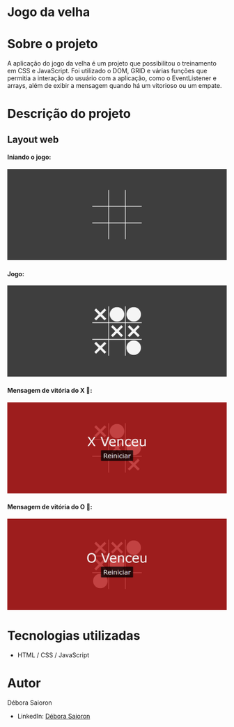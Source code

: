 # Jogo da velha

# Sobre o projeto

A aplicação do jogo da velha é um projeto que possibilitou o treinamento em CSS e JavaScript. Foi utilizado o DOM, GRID e várias funções que permitia a interação do usuário com a aplicação, como o EventListener e arrays, além de exibir a mensagem quando há um vitorioso ou um empate.

# Descrição do projeto

## Layout web
#### Iniando o jogo:

![Web index](https://github.com/saiorond/jogo-da-velha/blob/main/Imagens/screencapture-jogo-da-velha-ruby-vercel-app-2022-08-13-17_07_24.png)

#### Jogo:

![Web required](https://github.com/saiorond/jogo-da-velha/blob/main/Imagens/screencapture-jogo-da-velha-ruby-vercel-app-2022-08-13-17_07_53.png)

#### Mensagem de vitória do X :crown::

![Web required](https://github.com/saiorond/jogo-da-velha/blob/main/Imagens/screencapture-jogo-da-velha-ruby-vercel-app-2022-08-13-17_07_35.png)

#### Mensagem de vitória do O :crown::

![Web required](https://github.com/saiorond/jogo-da-velha/blob/main/Imagens/screencapture-jogo-da-velha-ruby-vercel-app-2022-08-13-17_08_10.png)

# Tecnologias utilizadas

- HTML / CSS / JavaScript

# Autor

Débora Saioron

- LinkedIn: [Débora Saioron](https://www.linkedin.com/in/deborasaioron/)
